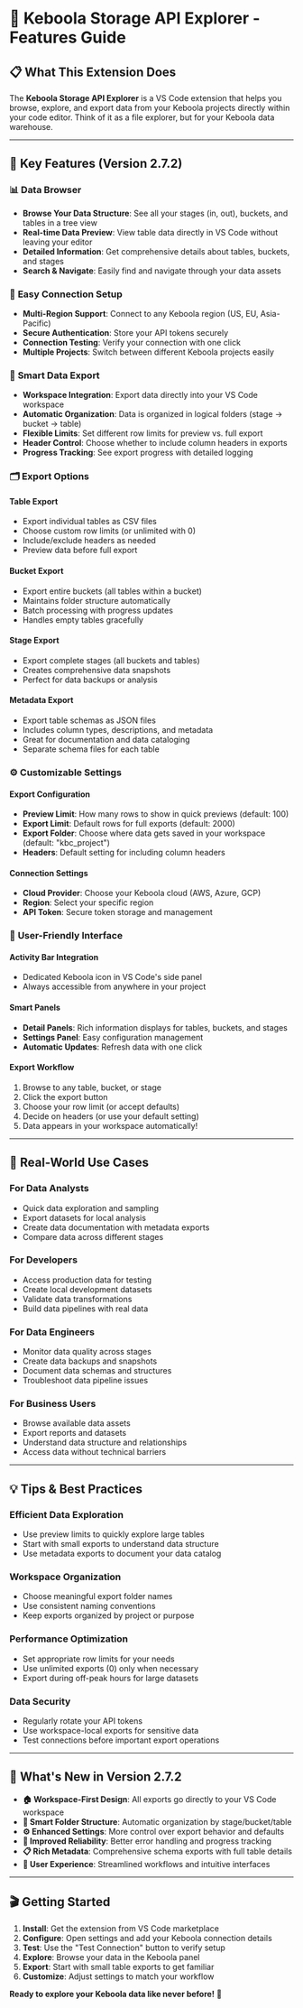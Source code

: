 # 🔧 Keboola Storage API Explorer - Features Guide

## 📋 **What This Extension Does**

The **Keboola Storage API Explorer** is a VS Code extension that helps you browse, explore, and export data from your Keboola projects directly within your code editor. Think of it as a file explorer, but for your Keboola data warehouse.

---

## 🚀 **Key Features (Version 2.7.2)**

### 📊 **Data Browser**
- **Browse Your Data Structure**: See all your stages (in, out), buckets, and tables in a tree view
- **Real-time Data Preview**: View table data directly in VS Code without leaving your editor
- **Detailed Information**: Get comprehensive details about tables, buckets, and stages
- **Search & Navigate**: Easily find and navigate through your data assets

### 🔌 **Easy Connection Setup**
- **Multi-Region Support**: Connect to any Keboola region (US, EU, Asia-Pacific)
- **Secure Authentication**: Store your API tokens securely
- **Connection Testing**: Verify your connection with one click
- **Multiple Projects**: Switch between different Keboola projects easily

### 📁 **Smart Data Export**
- **Workspace Integration**: Export data directly into your VS Code workspace
- **Automatic Organization**: Data is organized in logical folders (stage → bucket → table)
- **Flexible Limits**: Set different row limits for preview vs. full export
- **Header Control**: Choose whether to include column headers in exports
- **Progress Tracking**: See export progress with detailed logging

### 🗂️ **Export Options**

#### **Table Export**
- Export individual tables as CSV files
- Choose custom row limits (or unlimited with 0)
- Include/exclude headers as needed
- Preview data before full export

#### **Bucket Export**
- Export entire buckets (all tables within a bucket)
- Maintains folder structure automatically
- Batch processing with progress updates
- Handles empty tables gracefully

#### **Stage Export**
- Export complete stages (all buckets and tables)
- Creates comprehensive data snapshots
- Perfect for data backups or analysis

#### **Metadata Export**
- Export table schemas as JSON files
- Includes column types, descriptions, and metadata
- Great for documentation and data cataloging
- Separate schema files for each table

### ⚙️ **Customizable Settings**

#### **Export Configuration**
- **Preview Limit**: How many rows to show in quick previews (default: 100)
- **Export Limit**: Default rows for full exports (default: 2000)
- **Export Folder**: Choose where data gets saved in your workspace (default: "kbc_project")
- **Headers**: Default setting for including column headers

#### **Connection Settings**
- **Cloud Provider**: Choose your Keboola cloud (AWS, Azure, GCP)
- **Region**: Select your specific region
- **API Token**: Secure token storage and management

### 🎯 **User-Friendly Interface**

#### **Activity Bar Integration**
- Dedicated Keboola icon in VS Code's side panel
- Always accessible from anywhere in your project

#### **Smart Panels**
- **Detail Panels**: Rich information displays for tables, buckets, and stages
- **Settings Panel**: Easy configuration management
- **Automatic Updates**: Refresh data with one click

#### **Export Workflow**
1. Browse to any table, bucket, or stage
2. Click the export button
3. Choose your row limit (or accept defaults)
4. Decide on headers (or use your default setting)
5. Data appears in your workspace automatically!

---

## 🎪 **Real-World Use Cases**

### **For Data Analysts**
- Quick data exploration and sampling
- Export datasets for local analysis
- Create data documentation with metadata exports
- Compare data across different stages

### **For Developers**
- Access production data for testing
- Create local development datasets
- Validate data transformations
- Build data pipelines with real data

### **For Data Engineers**
- Monitor data quality across stages
- Create data backups and snapshots
- Document data schemas and structures
- Troubleshoot data pipeline issues

### **For Business Users**
- Browse available data assets
- Export reports and datasets
- Understand data structure and relationships
- Access data without technical barriers

---

## 💡 **Tips & Best Practices**

### **Efficient Data Exploration**
- Use preview limits to quickly explore large tables
- Start with small exports to understand data structure
- Use metadata exports to document your data catalog

### **Workspace Organization**
- Choose meaningful export folder names
- Use consistent naming conventions
- Keep exports organized by project or purpose

### **Performance Optimization**
- Set appropriate row limits for your needs
- Use unlimited exports (0) only when necessary
- Export during off-peak hours for large datasets

### **Data Security**
- Regularly rotate your API tokens
- Use workspace-local exports for sensitive data
- Test connections before important export operations

---

## 🔄 **What's New in Version 2.7.2**

- **🏠 Workspace-First Design**: All exports go directly to your VS Code workspace
- **📁 Smart Folder Structure**: Automatic organization by stage/bucket/table
- **⚙️ Enhanced Settings**: More control over export behavior and defaults
- **🔧 Improved Reliability**: Better error handling and progress tracking
- **📋 Rich Metadata**: Comprehensive schema exports with full table details
- **🎯 User Experience**: Streamlined workflows and intuitive interfaces

---

## 🎬 **Getting Started**

1. **Install**: Get the extension from VS Code marketplace
2. **Configure**: Open settings and add your Keboola connection details
3. **Test**: Use the "Test Connection" button to verify setup
4. **Explore**: Browse your data in the Keboola panel
5. **Export**: Start with small table exports to get familiar
6. **Customize**: Adjust settings to match your workflow

**Ready to explore your Keboola data like never before!** 🚀 